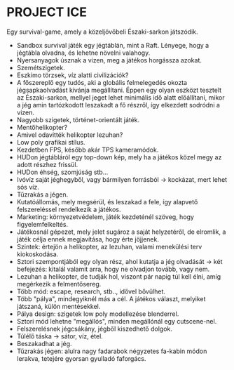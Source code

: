 # PROJECT ICE
Egy survival-game, amely a közeljövőbeli Északi-sarkon játszódik.

- Sandbox survival játék egy jégtáblán, mint a Raft. Lényege, hogy a jégtábla olvadna, és lehetne növelni valahogy.
- Nyersanyagok úsznak a vizen, meg a játékos horgássza azokat.
- Szemétszigetek.
- Eszkimo törzsek, víz alatti civilizációk?
- A főszereplő egy tudós, aki a globális felmelegedés okozta jégsapkaolvadást kívánja megállítani. Éppen egy olyan eszközt tesztelt az Északi-sarkon, mellyel jeget lehet minimális idő alatt előállítani, mikor a jég amin tartózkodott leszakadt a fő részről, így elkezdett sodródni a vizen.
- Nagyobb szigetek, történet-orientált játék.
- Mentőhelikopter?
- Amivel odavitték helikopter lezuhan?
- Low poly grafikai stílus.
- Kezdetben FPS, később akár TPS kameramódok.
- HUDon jégtábláról egy top-down kép, mely ha a játékos közel megy az adott részhez frissül. 
- HUDon éhség, szomjúság stb...
- Ivóvíz saját jéghegyből, vagy bármilyen forrásból -> kockázat, mert lehet sós víz.
- Tűzrakás a jégen.
- Kutatóállomás, mely megsérül, és leszakad a fele, így alapvető felszereléssel rendelkezik a játékos.
- Marketing: környezetvédelem, játék kezdeténél szöveg, hogy figyelemfelkeltés.
- Játékosnál gépezet, mely jelet sugároz a saját helyzetéről, de elromlik, a játék célja ennek megjavítása, hogy érte jöjjenek.
- Szintek: értejön a helikopter, az lezuhan, valami menekülési terv kiokoskodása.
- Sztori szempontjából egy olyan rész, ahol kutatja a jég olvadását -> két befejezés: kitalál valamit arra, hogy ne olvadjon tovább, vagy nem.
- Lezuhan a helikopter, de tudják hol, viszont pár napig túl kell élni, amíg megérkezik a felmentősereg.
- Több mód: escape, research, stb.., idővel bővülhet.
- Több "pálya", mindegyiknél más a cél. A játékos választ, melyiket játszaná, külön mentésekkel.
- Pálya design: szigetek low poly modellezése blenderrel.
- Sztori mód lehetne "megállós", minden megállónál egy cutscene-nel.
- Felszerelésnek jégcsákány, jégből kiszedhető dolgok. 
- Túlélő táska -> sátor, víz, étel.
- Beszakadhat a jég.
- Tűzrakás jégen: alulra nagy fadarabok négyzetes fa-kabin módon lerakva, tetejére gyorsan gyulladó faforgács.
